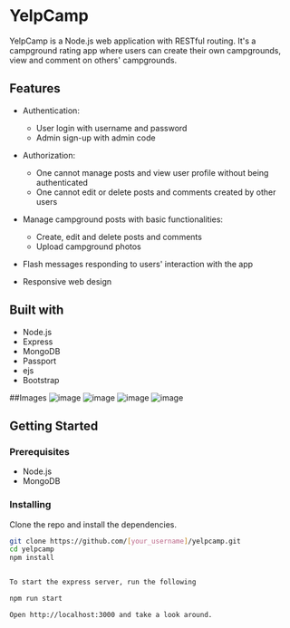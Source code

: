 # YelpCamp

YelpCamp is a Node.js web application with RESTful routing. It's a campground rating app where users can create their own campgrounds, view and comment on others' campgrounds.

## Features

- Authentication:
  - User login with username and password
  - Admin sign-up with admin code

- Authorization:
  - One cannot manage posts and view user profile without being authenticated
  - One cannot edit or delete posts and comments created by other users

- Manage campground posts with basic functionalities:
  - Create, edit and delete posts and comments
  - Upload campground photos

- Flash messages responding to users' interaction with the app

- Responsive web design

## Built with
 - Node.js
 - Express
 - MongoDB
 - Passport
 - ejs
 - Bootstrap

##Images
![image](https://github.com/sarjeetsingh-tech/yelpcamp/assets/104495979/293cd201-dd20-4866-b6c5-dbd366677109)
![image](https://github.com/sarjeetsingh-tech/yelpcamp/assets/104495979/fed38a15-abb6-49fd-9b2a-b5707047154c)
![image](https://github.com/sarjeetsingh-tech/yelpcamp/assets/104495979/5c436d2d-d85d-4f91-868c-19639db73853)
![image](https://github.com/sarjeetsingh-tech/yelpcamp/assets/104495979/a7dd9337-dfa3-4500-84c9-4b6b91d5c8fa)



## Getting Started

### Prerequisites

- Node.js
- MongoDB

### Installing

Clone the repo and install the dependencies.

```bash
git clone https://github.com/[your_username]/yelpcamp.git
cd yelpcamp
npm install


To start the express server, run the following

npm run start

Open http://localhost:3000 and take a look around.


